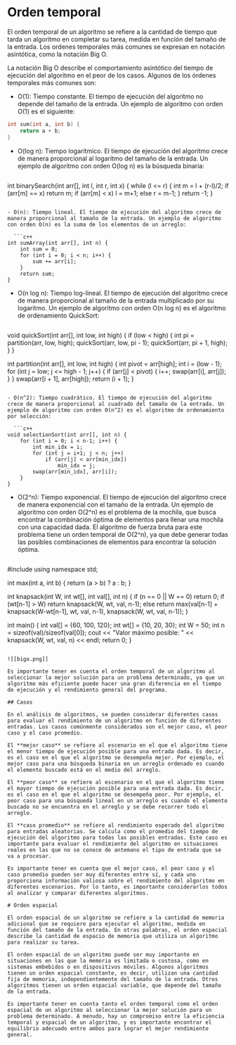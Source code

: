 # Orden temporal

El orden temporal de un algoritmo se refiere a la cantidad de tiempo que tarda un algoritmo en completar su tarea, medida en función del tamaño de la entrada. Los ordenes temporales más comunes se expresan en notación asintótica, como la notación Big O.

La notación Big O describe el comportamiento asintótico del tiempo de ejecución del algoritmo en el peor de los casos. Algunos de los órdenes temporales más comunes son:

- O(1): Tiempo constante. El tiempo de ejecución del algoritmo no depende del tamaño de la entrada. Un ejemplo de algoritmo con orden O(1) es el siguiente:
  
```c++
int sum(int a, int b) {
    return a + b;
}
```

- O(log n): Tiempo logarítmico. El tiempo de ejecución del algoritmo crece de manera proporcional al logaritmo del tamaño de la entrada. Un ejemplo de algoritmo con orden O(log n) es la búsqueda binaria:
  
  ```c++
int binarySearch(int arr[], int l, int r, int x) {
    while (l <= r) {
        int m = l + (r-l)/2;
        if (arr[m] == x)
            return m;
        if (arr[m] < x)
            l = m+1;
        else
            r = m-1;
    }
    return -1;
}
```

- O(n): Tiempo lineal. El tiempo de ejecución del algoritmo crece de manera proporcional al tamaño de la entrada. Un ejemplo de algoritmo con orden O(n) es la suma de los elementos de un arreglo: 
  
  ```c++
int sumArray(int arr[], int n) {
    int sum = 0;
    for (int i = 0; i < n; i++) {
        sum += arr[i];
    }
    return sum;
}

```

- O(n log n): Tiempo log-lineal. El tiempo de ejecución del algoritmo crece de manera proporcional al tamaño de la entrada multiplicado por su logaritmo. Un ejemplo de algoritmo con orden O(n log n) es el algoritmo de ordenamiento QuickSort:
  
  ```c++
void quickSort(int arr[], int low, int high) {
    if (low < high) {
        int pi = partition(arr, low, high);
        quickSort(arr, low, pi - 1);
        quickSort(arr, pi + 1, high);
    }
}

int partition(int arr[], int low, int high) {
    int pivot = arr[high];
    int i = (low - 1);
    for (int j = low; j <= high - 1; j++) {
        if (arr[j] < pivot) {
            i++;
            swap(arr[i], arr[j]);
        }
    }
    swap(arr[i + 1], arr[high]);
    return (i + 1);
}

```

- O(n^2): Tiempo cuadrático. El tiempo de ejecución del algoritmo crece de manera proporcional al cuadrado del tamaño de la entrada. Un ejemplo de algoritmo con orden O(n^2) es el algoritmo de ordenamiento por selección:
  
  ```c++
void selectionSort(int arr[], int n) {
    for (int i = 0; i < n-1; i++) {
        int min_idx = i;
        for (int j = i+1; j < n; j++)
            if (arr[j] < arr[min_idx])
                min_idx = j;
        swap(arr[min_idx], arr[i]);
    }
}

```

- O(2^n): Tiempo exponencial. El tiempo de ejecución del algoritmo crece de manera exponencial con el tamaño de la entrada. Un ejemplo de algoritmo con orden O(2^n) es el problema de la mochila, que busca encontrar la combinación óptima de elementos para llenar una mochila con una capacidad dada. El algoritmo de fuerza bruta para este problema tiene un orden temporal de O(2^n), ya que debe generar todas las posibles combinaciones de elementos para encontrar la solución óptima.
  
  ```c++
#include <iostream>
using namespace std;

int max(int a, int b) {
    return (a > b) ? a : b;
}

int knapsack(int W, int wt[], int val[], int n) {
    if (n == 0 || W == 0)
        return 0;
    if (wt[n-1] > W)
        return knapsack(W, wt, val, n-1);
    else
        return max(val[n-1] + knapsack(W-wt[n-1], wt, val, n-1), knapsack(W, wt, val, n-1));
}

int main() {
    int val[] = {60, 100, 120};
    int wt[] = {10, 20, 30};
    int W = 50;
    int n = sizeof(val)/sizeof(val[0]);
    cout << "Valor máximo posible: " << knapsack(W, wt, val, n) << endl;
    return 0;
}
```

![[bigo.png]]

Es importante tener en cuenta el orden temporal de un algoritmo al seleccionar la mejor solución para un problema determinado, ya que un algoritmo más eficiente puede hacer una gran diferencia en el tiempo de ejecución y el rendimiento general del programa.

## Casos 

En el análisis de algoritmos, se pueden considerar diferentes casos para evaluar el rendimiento de un algoritmo en función de diferentes entradas. Los casos comúnmente considerados son el mejor caso, el peor caso y el caso promedio.

El **mejor caso** se refiere al escenario en el que el algoritmo tiene el menor tiempo de ejecución posible para una entrada dada. Es decir, es el caso en el que el algoritmo se desempeña mejor. Por ejemplo, el mejor caso para una búsqueda binaria en un arreglo ordenado es cuando el elemento buscado está en el medio del arreglo.

El **peor caso** se refiere al escenario en el que el algoritmo tiene el mayor tiempo de ejecución posible para una entrada dada. Es decir, es el caso en el que el algoritmo se desempeña peor. Por ejemplo, el peor caso para una búsqueda lineal en un arreglo es cuando el elemento buscado no se encuentra en el arreglo y se debe recorrer todo el arreglo.

El **caso promedio** se refiere al rendimiento esperado del algoritmo para entradas aleatorias. Se calcula como el promedio del tiempo de ejecución del algoritmo para todas las posibles entradas. Este caso es importante para evaluar el rendimiento del algoritmo en situaciones reales en las que no se conoce de antemano el tipo de entrada que se va a procesar.

Es importante tener en cuenta que el mejor caso, el peor caso y el caso promedio pueden ser muy diferentes entre sí, y cada uno proporciona información valiosa sobre el rendimiento del algoritmo en diferentes escenarios. Por lo tanto, es importante considerarlos todos al analizar y comparar diferentes algoritmos.

# Orden espacial

El orden espacial de un algoritmo se refiere a la cantidad de memoria adicional que se requiere para ejecutar el algoritmo, medida en función del tamaño de la entrada. En otras palabras, el orden espacial describe la cantidad de espacio de memoria que utiliza un algoritmo para realizar su tarea.

El orden espacial de un algoritmo puede ser muy importante en situaciones en las que la memoria es limitada o costosa, como en sistemas embebidos o en dispositivos móviles. Algunos algoritmos tienen un orden espacial constante, es decir, utilizan una cantidad fija de memoria, independientemente del tamaño de la entrada. Otros algoritmos tienen un orden espacial variable, que depende del tamaño de la entrada.

Es importante tener en cuenta tanto el orden temporal como el orden espacial de un algoritmo al seleccionar la mejor solución para un problema determinado. A menudo, hay un compromiso entre la eficiencia temporal y espacial de un algoritmo, y es importante encontrar el equilibrio adecuado entre ambos para lograr el mejor rendimiento general.